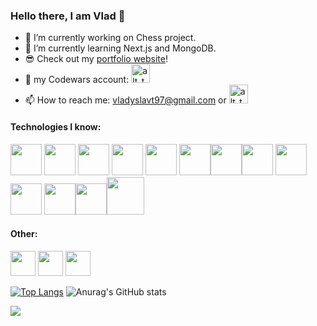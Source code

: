 ### Hello there, I am Vlad 👋

- 🔭 I’m currently working on Chess project.
- 🌱 I’m currently learning Next.js and MongoDB.
- 😎 Check out my [portfolio website](https://portfolio-jade-chi-24.vercel.app/)!
- 🦾 my Codewars account: [<img alt="alt_text" width="30px" target="_blank" src="https://user-images.githubusercontent.com/85371429/217860756-2055b324-dd73-4f4a-97d2-f479c1be9c36.svg" />](https://www.codewars.com/users/vladyslavt97)
- 📫 How to reach me: vladyslavt97@gmail.com or [<img alt="alt_text" width="30px" target="_blank" src="https://cdn.jsdelivr.net/gh/devicons/devicon/icons/linkedin/linkedin-original.svg" />](https://www.linkedin.com/in/vladyslav-tsurkanenko/)

#### Technologies I know: 
<img src="https://cdn.jsdelivr.net/gh/devicons/devicon/icons/typescript/typescript-original.svg" width="50px"/> <img src="https://cdn.jsdelivr.net/gh/devicons/devicon/icons/react/react-original-wordmark.svg" width="50px"/> <img src="https://cdn.jsdelivr.net/gh/devicons/devicon/icons/javascript/javascript-original.svg" width="50px"/> <img src="https://cdn.jsdelivr.net/gh/devicons/devicon/icons/nodejs/nodejs-original-wordmark.svg" width="50px"/> <img src="https://cdn.jsdelivr.net/gh/devicons/devicon/icons/vuejs/vuejs-original-wordmark.svg" width="50px"/> <img 
src="https://cdn.jsdelivr.net/gh/devicons/devicon/icons/socketio/socketio-original-wordmark.svg" width="50px"/><img
src="https://cdn.jsdelivr.net/gh/devicons/devicon/icons/redux/redux-original.svg" width="50px"/><img src="https://cdn.jsdelivr.net/gh/devicons/devicon/icons/html5/html5-original-wordmark.svg" width="50px"/> <img src="https://cdn.jsdelivr.net/gh/devicons/devicon/icons/css3/css3-original-wordmark.svg" width="50px"/> <img src="https://cdn.jsdelivr.net/gh/devicons/devicon/icons/postgresql/postgresql-original-wordmark.svg" width="50px"/> <img src="https://cdn.jsdelivr.net/gh/devicons/devicon/icons/jquery/jquery-original-wordmark.svg" width="50px"/><img src="https://cdn.jsdelivr.net/gh/devicons/devicon/icons/handlebars/handlebars-original-wordmark.svg" width="50px"/><img src="https://cdn.jsdelivr.net/gh/devicons/devicon/icons/tailwindcss/tailwindcss-original-wordmark.svg" width="60px"/>
          
          

#### Other:
<img src="https://cdn.jsdelivr.net/gh/devicons/devicon/icons/photoshop/photoshop-plain.svg" width="40px"/> <img src="https://cdn.jsdelivr.net/gh/devicons/devicon/icons/aftereffects/aftereffects-original.svg" width="40px"/> <img src="https://cdn.jsdelivr.net/gh/devicons/devicon/icons/premierepro/premierepro-original.svg" width="40px"/>



[![Top Langs](https://github-readme-stats.vercel.app/api/top-langs/?username=vladyslavt97&exclude_repo=Bootcamp-tasks,Petition,Imageboard)](https://github.com/anuraghazra/github-readme-stats) ![Anurag's GitHub stats](https://github-readme-stats.vercel.app/api?username=vladyslavt97&hide=contribs,prs)




![](https://github.com/vladyslavt97/snk/raw/output/github-contribution-grid-snake.svg)
